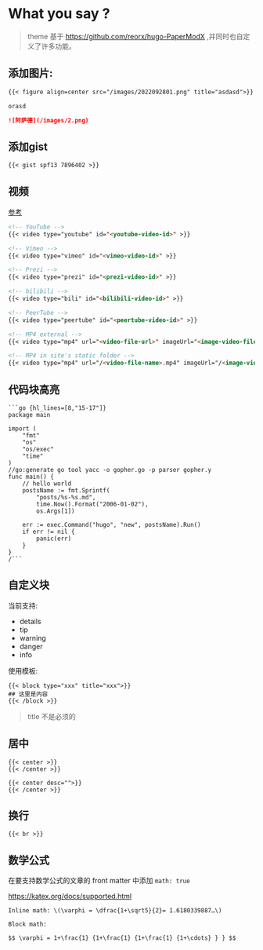 # What you say ?

> theme 基于 https://github.com/reorx/hugo-PaperModX ,并同时也自定义了许多功能。

## 添加图片:

```markdown
{{< figure align=center src="/images/2022092801.png" title="asdasd">}}

orasd

![阿萨德](/images/2.png)
```

## 添加gist

```markdown
{{< gist spf13 7896402 >}}
```

## 视频

[参考](https://github.com/Lednerb/bilberry-hugo-theme#video)

[//]: # (https://hugo-theme-luna.imiku.me/2022/05/02/shortcodes.html/)

```markdown
<!-- YouTube -->
{{< video type="youtube" id="<youtube-video-id>" >}}

<!-- Vimeo -->
{{< video type="vimeo" id="<vimeo-video-id>" >}}

<!-- Prezi -->
{{< video type="prezi" id="<prezi-video-id>" >}}

<!-- bilibili -->
{{< video type="bili" id="<bilibili-video-id>" >}}

<!-- PeerTube -->
{{< video type="peertube" id="<peertube-video-id>" >}}

<!-- MP4 external -->
{{< video type="mp4" url="<video-file-url>" imageUrl="<image-video-file-url>" >}}

<!-- MP4 in site's static folder -->
{{< video type="mp4" url="/<video-file-name>.mp4" imageUrl="/<image-video-file-name>.png" >}}

```

## 代码块高亮

```text
```go {hl_lines=[8,"15-17"]}
package main

import (
	"fmt"
	"os"
	"os/exec"
	"time"
)
//go:generate go tool yacc -o gopher.go -p parser gopher.y
func main() {
	// hello world
	postsName := fmt.Sprintf(
		"posts/%s-%s.md",
		time.Now().Format("2006-01-02"),
		os.Args[1])

	err := exec.Command("hugo", "new", postsName).Run()
	if err != nil {
		panic(err)
	}
}
/```
```

## 自定义块

当前支持:

- details
- tip
- warning
- danger
- info

使用模板:

```
{{< block type="xxx" title="xxx">}}
## 这里是内容
{{< /block >}}
```

> title 不是必须的

## 居中

```
{{< center >}}
{{< /center >}}

{{< center desc="">}}
{{< /center >}}
```

## 换行

```
{{< br >}}
```

## 数学公式

在要支持数学公式的文章的 front matter 中添加 `math: true`

https://katex.org/docs/supported.html

```
Inline math: \(\varphi = \dfrac{1+\sqrt5}{2}= 1.6180339887…\)

Block math:

$$ \varphi = 1+\frac{1} {1+\frac{1} {1+\frac{1} {1+\cdots} } } $$
```